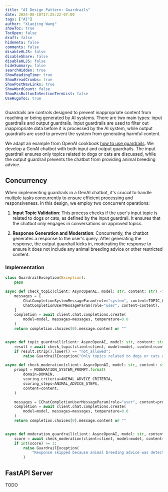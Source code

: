 ```yaml
---
title: "AI Design Pattern: Guardrails"
date: 2024-08-18T17:25:22-07:00
tags: ["AI"]
author: "Xiaojing Wang"
showToc: true
TocOpen: false
draft: false
hidemeta: false
comments: false
disableHLJS: false
disableShare: false
disableHLJS: false
hideSummary: false
searchHidden: true
ShowReadingTime: true
ShowBreadCrumbs: true
ShowPostNavLinks: true
ShowWordCount: false
ShowRssButtonInSectionTermList: false
UseHugoToc: true
---
```


Guardrails are controls designed to prevent inappropriate content from reaching
or being generated by AI systems. There are two main types: input guardrails and
output guardrails. Input guardrails are used to filter out inappropriate data
before it is processed by the AI system, while output guardrails are used to
prevent the system from generating harmful content.

We adapt an example from OpenAI cookbook [how to use
guardrails](https://cookbook.openai.com/examples/how_to_use_guardrails). We
develop a GenAI chatbot with both input and output guardrails. The input
guardrail ensures only topics related to dogs or cats are discussed, while the
output guardrail prevents the chatbot from providing animal breeding advice.

## Concurrency

When implementing guardrails in a GenAI chatbot, it's crucial to handle multiple
tasks concurrently to ensure efficient processing and responsiveness. In this
design, we employ two concurrent operations:

1. **Input Topic Validation**: This process checks if the user's input topic is related
   to dogs or cats, as defined by the input guardrail. It ensures that the chatbot
   only engages in conversations on approved topics.

1. **Response Generation and Moderation**: Concurrently, the chatbot generates a
   response to the user's query. After generating the response, the output
   guardrail kicks in, moderating the response to ensure it does not include any
   animal breeding advice or other restricted content.

### Implementation

```python
class GuardrailException(Exception):
    pass
```

```python
async def check_topic(client: AsyncOpenAI, model: str, content: str) -> str:
    messages = [
        ChatCompletionSystemMessageParam(role="system", content=TOPIC_GUARDRAIL_PROMPT),
        ChatCompletionUserMessageParam(role="user", content=content),
    ]
    completion = await client.chat.completions.create(
        model=model, messages=messages, temperature=0.0
    )
    return completion.choices[0].message.content or ""


async def topic_guardrail(client: AsyncOpenAI, model: str, content: str) -> None:
    result = await check_topic(client=client, model=model, content=content)
    if result.strip().lower() == "not_allowed":
        raise GuardrailException("Only topics related to dogs or cats are allowed!")
```

```python
async def check_moderation(client: AsyncOpenAI, model: str, content: str) -> str:
    prompt = MODERATION_SYSTEM_PROMPT.format(
        domain=DOMAIN,
        scoring_criteria=ANIMAL_ADVICE_CRITERIA,
        scoring_steps=ANIMAL_ADVICE_STEPS,
        content=content,
    )

    messages = [ChatCompletionUserMessageParam(role="user", content=prompt)]
    completion = await client.chat.completions.create(
        model=model, messages=messages, temperature=0.0
    )
    return completion.choices[0].message.content or ""


async def moderation_guardrail(client: AsyncOpenAI, model: str, content: str) -> None:
    score = await check_moderation(client=client, model=model, content=content)
    if int(score) >= 3:
        raise GuardrailException(
            "Response skipped because animal breeding advice was detected!"
        )
```

## FastAPI Server

TODO
